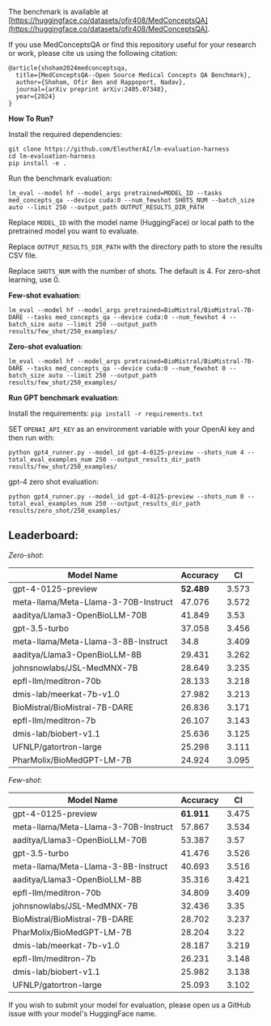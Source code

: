 The benchmark is available at [https://huggingface.co/datasets/ofir408/MedConceptsQA](https://huggingface.co/datasets/ofir408/MedConceptsQA).

If you use MedConceptsQA or find this repository useful for your research or work, please cite us using the following citation:
```
@article{shoham2024medconceptsqa,
  title={MedConceptsQA--Open Source Medical Concepts QA Benchmark},
  author={Shoham, Ofir Ben and Rappoport, Nadav},
  journal={arXiv preprint arXiv:2405.07348},
  year={2024}
}
```


**How To Run?**

Install the required dependencies:
```
git clone https://github.com/EleutherAI/lm-evaluation-harness
cd lm-evaluation-harness
pip install -e .
```

Run the benchmark evaluation:
```
lm_eval --model hf --model_args pretrained=MODEL_ID --tasks med_concepts_qa --device cuda:0 --num_fewshot SHOTS_NUM --batch_size auto --limit 250 --output_path OUTPUT_RESULTS_DIR_PATH
```
Replace `MODEL_ID` with the model name (HuggingFace) or local path to the pretrained model you want to evaluate.

Replace `OUTPUT_RESULTS_DIR_PATH` with the directory path to store the results CSV file.

Replace `SHOTS_NUM` with the number of shots. The default is 4. For zero-shot learning, use 0. 

**Few-shot evaluation**: 
```
lm_eval --model hf --model_args pretrained=BioMistral/BioMistral-7B-DARE --tasks med_concepts_qa --device cuda:0 --num_fewshot 4 --batch_size auto --limit 250 --output_path  results/few_shot/250_examples/
```

**Zero-shot evaluation**:
 
```
lm_eval --model hf --model_args pretrained=BioMistral/BioMistral-7B-DARE --tasks med_concepts_qa --device cuda:0 --num_fewshot 0 --batch_size auto --limit 250 --output_path  results/few_shot/250_examples/
```


**Run GPT benchmark evaluation**:

Install the requirements:
`pip install -r requirements.txt`

SET `OPENAI_API_KEY` as an environment variable with your OpenAI key and then run with:
```
python gpt4_runner.py --model_id gpt-4-0125-preview --shots_num 4 --total_eval_examples_num 250 --output_results_dir_path results/few_shot/250_examples/
```
gpt-4 zero shot evaluation:
```
python gpt4_runner.py --model_id gpt-4-0125-preview --shots_num 0 --total_eval_examples_num 250 --output_results_dir_path results/zero_shot/250_examples/
```


## Leaderboard:

*Zero-shot*:

| Model Name                                | Accuracy | CI    |
|-------------------------------------------|----------|-------|
| gpt-4-0125-preview                        |**52.489**   | 3.573 |
| meta-llama/Meta-Llama-3-70B-Instruct      | 47.076   | 3.572 |
| aaditya/Llama3-OpenBioLLM-70B             | 41.849   | 3.53  |
| gpt-3.5-turbo                             | 37.058   | 3.456 |
| meta-llama/Meta-Llama-3-8B-Instruct       | 34.8     | 3.409 |
| aaditya/Llama3-OpenBioLLM-8B              | 29.431   | 3.262 |
| johnsnowlabs/JSL-MedMNX-7B                | 28.649   | 3.235 |
| epfl-llm/meditron-70b                     | 28.133   | 3.218 |
| dmis-lab/meerkat-7b-v1.0                  | 27.982   | 3.213 |
| BioMistral/BioMistral-7B-DARE             | 26.836   | 3.171 |
| epfl-llm/meditron-7b                      | 26.107   | 3.143 |
| dmis-lab/biobert-v1.1                     | 25.636   | 3.125 |
| UFNLP/gatortron-large                     | 25.298   | 3.111 |
| PharMolix/BioMedGPT-LM-7B                 | 24.924   | 3.095 |



*Few-shot*:

| Model Name                                | Accuracy | CI    |
|-------------------------------------------|----------|-------|
| gpt-4-0125-preview                        | **61.911**   | 3.475 |
| meta-llama/Meta-Llama-3-70B-Instruct      | 57.867   | 3.534 |
| aaditya/Llama3-OpenBioLLM-70B             | 53.387   | 3.57  |
| gpt-3.5-turbo                             | 41.476   | 3.526 |
| meta-llama/Meta-Llama-3-8B-Instruct       | 40.693   | 3.516 |
| aaditya/Llama3-OpenBioLLM-8B              | 35.316   | 3.421 |
| epfl-llm/meditron-70b                     | 34.809   | 3.409 |
| johnsnowlabs/JSL-MedMNX-7B                | 32.436   | 3.35  |
| BioMistral/BioMistral-7B-DARE             | 28.702   | 3.237 |
| PharMolix/BioMedGPT-LM-7B                 | 28.204   | 3.22  |
| dmis-lab/meerkat-7b-v1.0                  | 28.187   | 3.219 |
| epfl-llm/meditron-7b                      | 26.231   | 3.148 |
| dmis-lab/biobert-v1.1                     | 25.982   | 3.138 |
| UFNLP/gatortron-large                     | 25.093   | 3.102 |



If you wish to submit your model for evaluation, please open us a GitHub issue with your model's HuggingFace name.
